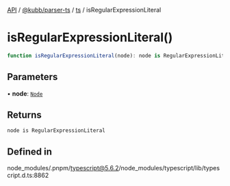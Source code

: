 [API](../../../../../packages.md) / [@kubb/parser-ts](../../../index.md) / [ts](../index.md) / isRegularExpressionLiteral

# isRegularExpressionLiteral()

```ts
function isRegularExpressionLiteral(node): node is RegularExpressionLiteral
```

## Parameters

• **node**: [`Node`](../interfaces/Node.md)

## Returns

`node is RegularExpressionLiteral`

## Defined in

node\_modules/.pnpm/typescript@5.6.2/node\_modules/typescript/lib/typescript.d.ts:8862
